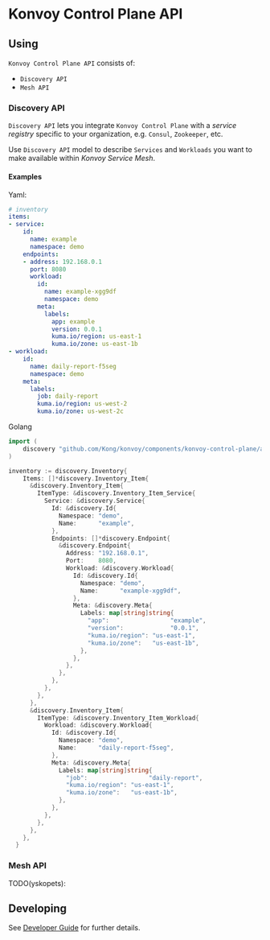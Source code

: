 # Konvoy Control Plane API

## Using

`Konvoy Control Plane API` consists of:

* `Discovery API`
* `Mesh API`

### Discovery API

`Discovery API` lets you integrate `Konvoy Control Plane` with a *service registry* specific to your organization, e.g. `Consul`, `Zookeeper`, etc.

Use `Discovery API` model to describe `Services` and `Workloads` you want to make available within *Konvoy Service Mesh*.

#### Examples

Yaml:
```yaml
# inventory
items:
- service:
    id:
      name: example
      namespace: demo
    endpoints:
    - address: 192.168.0.1
      port: 8080
      workload:
        id:
          name: example-xgg9df
          namespace: demo
        meta:
          labels:
            app: example
            version: 0.0.1
            kuma.io/region: us-east-1
            kuma.io/zone: us-east-1b
- workload:
    id:
      name: daily-report-f5seg
      namespace: demo
    meta:
      labels:
        job: daily-report
        kuma.io/region: us-west-2
        kuma.io/zone: us-west-2c
```

Golang
```go
import (
    discovery "github.com/Kong/konvoy/components/konvoy-control-plane/api/discovery/v1alpha1"
)

inventory := discovery.Inventory{
    Items: []*discovery.Inventory_Item{
      &discovery.Inventory_Item{
        ItemType: &discovery.Inventory_Item_Service{
          Service: &discovery.Service{
            Id: &discovery.Id{
              Namespace: "demo",
              Name:      "example",
            },
            Endpoints: []*discovery.Endpoint{
              &discovery.Endpoint{
                Address: "192.168.0.1",
                Port:    8080,
                Workload: &discovery.Workload{
                  Id: &discovery.Id{
                    Namespace: "demo",
                    Name:      "example-xgg9df",
                  },
                  Meta: &discovery.Meta{
                    Labels: map[string]string{
                      "app":                 "example",
                      "version":             "0.0.1",
                      "kuma.io/region": "us-east-1",
                      "kuma.io/zone":   "us-east-1b",
                    },
                  },
                },
              },
            },
          },
        },
      },
      &discovery.Inventory_Item{
        ItemType: &discovery.Inventory_Item_Workload{
          Workload: &discovery.Workload{
            Id: &discovery.Id{
              Namespace: "demo",
              Name:      "daily-report-f5seg",
            },
            Meta: &discovery.Meta{
              Labels: map[string]string{
                "job":                 "daily-report",
                "kuma.io/region": "us-east-1",
                "kuma.io/zone":   "us-east-1b",
              },
            },
          },
        },
      },
    },
  }
```

### Mesh API

TODO(yskopets):

## Developing

See [Developer Guide](DEVELOPER.md) for further details.
